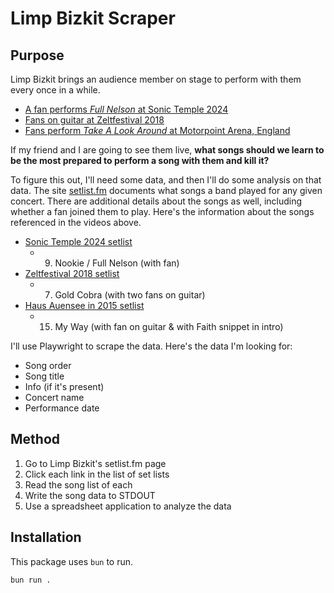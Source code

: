 # Limp Bizkit Scraper

## Purpose

Limp Bizkit brings an audience member on stage to perform with them every once in a while. 

- [A fan performs _Full Nelson_ at Sonic Temple 2024](https://www.instagram.com/p/C7Mt0JYN3sk/)
- [Fans on guitar at Zeltfestival 2018](https://www.youtube.com/watch?v=G4xbg4OCMGg)
- [Fans perform _Take A Look Around_ at Motorpoint Arena, England](https://www.youtube.com/watch?v=J1HPRFqZlik)

If my friend and I are going to see them live, **what songs should we learn to be the most prepared to perform a song with them and kill it?**

To figure this out, I'll need some data, and then I'll do some analysis on that data. The site [setlist.fm](https://www.setlist.fm/) documents what songs a band played for any given concert. There are additional details about the songs as well, including whether a fan joined them to play. Here's the information about the songs referenced in the videos above.

- [Sonic Temple 2024 setlist](https://www.setlist.fm/setlist/limp-bizkit/2024/historic-crew-stadium-columbus-oh-5babf3fc.html)
  - 9. Nookie / Full Nelson (with fan)
- [Zeltfestival 2018 setlist](https://www.setlist.fm/setlist/limp-bizkit/2018/palastzelt-maimarktgelande-mannheim-germany-1beadd64.html) 
  - 7. Gold Cobra (with two fans on guitar)
- [Haus Auensee in 2015 setlist](https://www.setlist.fm/setlist/limp-bizkit/2015/haus-auensee-leipzig-germany-5bc98f54.html)
  - 15. My Way (with fan on guitar & with Faith snippet in intro)

I'll use Playwright to scrape the data. Here's the data I'm looking for:

- Song order
- Song title
- Info (if it's present)
- Concert name
- Performance date

## Method

1. Go to Limp Bizkit's setlist.fm page
2. Click each link in the list of set lists
3. Read the song list of each 
4. Write the song data to STDOUT
5. Use a spreadsheet application to analyze the data

## Installation

This package uses `bun` to run.

```sh
bun run .
```
